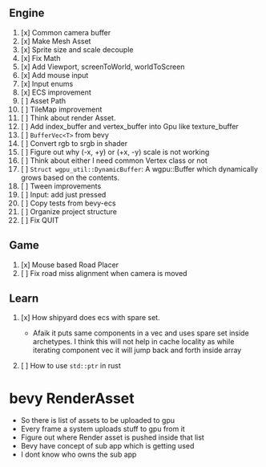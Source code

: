 ## Engine
1. [x] Common camera buffer
2. [x] Make Mesh Asset
3. [x] Sprite size and scale decouple
4. [x] Fix Math
5. [x] Add Viewport, screenToWorld, worldToScreen 
6.  [x] Add mouse input
7.  [x] Input enums
8. [x] ECS improvement
9. [ ] Asset Path 
10. [ ] TileMap improvement
11. [ ] Think about render Asset. 
12. [ ] Add index_buffer and vertex_buffer into Gpu like texture_buffer
13. [ ] `BufferVec<T>` from bevy
14. [ ] Convert rgb to srgb in shader
15. [ ] Figure out why (-x, +y) or (+x, -y) scale is not working
16. [ ] Think about either I need common Vertex class or not
17. [ ] `Struct wgpu_util::DynamicBuffer`: A wgpu::Buffer which dynamically grows based on the contents.
18. [ ] Tween improvements
19. [ ] Input: add just pressed
20. [ ] Copy tests from bevy-ecs
21. [ ] Organize project structure
22. [ ] Fix QUIT


## Game
1. [x] Mouse based Road Placer
2. [ ] Fix road miss alignment when camera is moved

## Learn
1. [x] How shipyard does ecs with spare set. 
      - Afaik it puts same components in a vec and uses spare set inside archetypes. I think this will not help in cache locality as while iterating component vec it will jump back and forth inside array
  
2. [ ] How to use `std::ptr` in rust


# bevy RenderAsset
- So there is list of assets to be uploaded to gpu
- Every frame a system uploads stuff to gpu from it
- Figure out where Render asset is pushed inside that list
- Bevy have concept of sub app which is getting used
- I dont know who owns the sub app